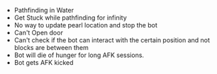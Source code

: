 - Pathfinding in Water
- Get Stuck while pathfinding for infinity
- No way to update pearl location and stop the bot
- Can't Open door
- Can't check if the bot can interact with the certain position and not blocks are between them
- Bot will die of hunger for long AFK sessions.
- Bot gets AFK kicked